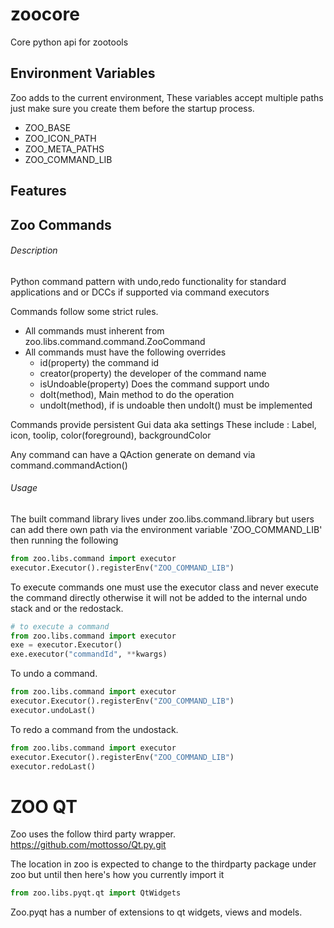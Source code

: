 zoocore
=========

Core python api for zootools

## Environment Variables
Zoo adds to the current environment, These variables accept multiple paths just make sure you create them before the
startup process.

- ZOO_BASE
- ZOO_ICON_PATH
- ZOO_META_PATHS
- ZOO_COMMAND_LIB

Features
--------

## Zoo Commands
###### Description #######

Python command pattern with undo,redo functionality for standard applications and or DCCs if supported via command executors

Commands follow some strict rules.

- All commands must inherent from zoo.libs.command.command.ZooCommand
- All commands must have the following overrides
    - id(property) the command id
    - creator(property) the developer of the command name
    - isUndoable(property) Does the command support undo
    - doIt(method), Main method to do the operation
    - undoIt(method), if is undoable then undoIt() must be implemented

Commands provide persistent Gui data aka settings
These include :
    Label, icon, toolip, color(foreground), backgroundColor

Any command can have a QAction generate on demand via command.commandAction()

###### Usage

The built command library lives under zoo.libs.command.library but users can add there own path via the environment
variable 'ZOO_COMMAND_LIB' then running the following

```python
from zoo.libs.command import executor
executor.Executor().registerEnv("ZOO_COMMAND_LIB")
```
To execute commands one must use the executor class and never execute the command directly otherwise
it will not be added to the internal undo stack and or the redostack.

``` python
# to execute a command
from zoo.libs.command import executor
exe = executor.Executor()
exe.executor("commandId", **kwargs)

```
To undo a command.

``` python
from zoo.libs.command import executor
executor.Executor().registerEnv("ZOO_COMMAND_LIB")
executor.undoLast()
```
To redo a command from the undostack.
``` python
from zoo.libs.command import executor
executor.Executor().registerEnv("ZOO_COMMAND_LIB")
executor.redoLast()
```

# ZOO QT
Zoo uses the follow third party wrapper.
https://github.com/mottosso/Qt.py.git

The location in zoo is expected to change to the thirdparty package under zoo but until then here's how you currently import it
```python
from zoo.libs.pyqt.qt import QtWidgets
```

Zoo.pyqt has a number of extensions to qt widgets, views and models.
